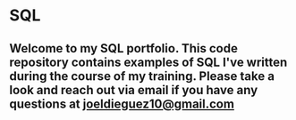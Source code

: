# **SQL**

## Welcome to my SQL portfolio. This code repository contains examples of SQL I've written during the course of my training. Please take a look and reach out via email if you have any questions at joeldieguez10@gmail.com
